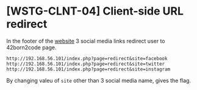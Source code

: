 # [WSTG-CLNT-04] Client-side URL redirect

In the footer of the [website](http://192.168.56.101/) 3 social media links redirect user to 42born2code page.

```
http://192.168.56.101/index.php?page=redirect&site=facebook
http://192.168.56.101/index.php?page=redirect&site=twitter
http://192.168.56.101/index.php?page=redirect&site=instagram
```

By changing valeu of `site` other than 3 social media name, gives the flag.
